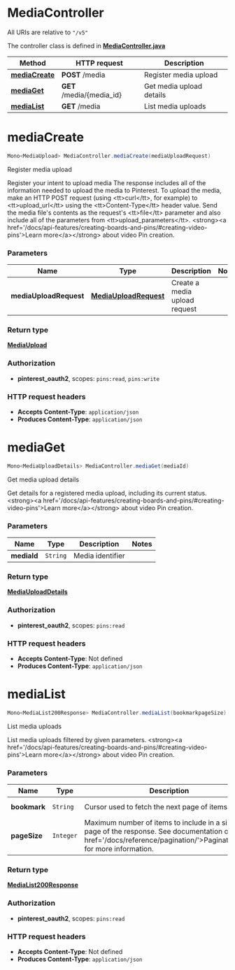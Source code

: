 # MediaController

All URIs are relative to `"/v5"`

The controller class is defined in **[MediaController.java](../../src/main/java/org/openapitools/controller/MediaController.java)**

Method | HTTP request | Description
------------- | ------------- | -------------
[**mediaCreate**](#mediaCreate) | **POST** /media | Register media upload
[**mediaGet**](#mediaGet) | **GET** /media/{media_id} | Get media upload details
[**mediaList**](#mediaList) | **GET** /media | List media uploads

<a id="mediaCreate"></a>
# **mediaCreate**
```java
Mono<MediaUpload> MediaController.mediaCreate(mediaUploadRequest)
```

Register media upload

Register your intent to upload media  The response includes all of the information needed to upload the media to Pinterest.  To upload the media, make an HTTP POST request (using &lt;tt&gt;curl&lt;/tt&gt;, for example) to &lt;tt&gt;upload_url&lt;/tt&gt; using the &lt;tt&gt;Content-Type&lt;/tt&gt; header value. Send the media file&#39;s contents as the request&#39;s &lt;tt&gt;file&lt;/tt&gt; parameter and also include all of the parameters from &lt;tt&gt;upload_parameters&lt;/tt&gt;.  &lt;strong&gt;&lt;a href&#x3D;&#39;/docs/api-features/creating-boards-and-pins/#creating-video-pins&#39;&gt;Learn more&lt;/a&gt;&lt;/strong&gt; about video Pin creation.

### Parameters
Name | Type | Description  | Notes
------------- | ------------- | ------------- | -------------
**mediaUploadRequest** | [**MediaUploadRequest**](../../docs/models/MediaUploadRequest.md) | Create a media upload request |

### Return type
[**MediaUpload**](../../docs/models/MediaUpload.md)

### Authorization
* **pinterest_oauth2**, scopes: `pins:read`, `pins:write`

### HTTP request headers
 - **Accepts Content-Type**: `application/json`
 - **Produces Content-Type**: `application/json`

<a id="mediaGet"></a>
# **mediaGet**
```java
Mono<MediaUploadDetails> MediaController.mediaGet(mediaId)
```

Get media upload details

Get details for a registered media upload, including its current status.  &lt;strong&gt;&lt;a href&#x3D;&#39;/docs/api-features/creating-boards-and-pins/#creating-video-pins&#39;&gt;Learn more&lt;/a&gt;&lt;/strong&gt; about video Pin creation.

### Parameters
Name | Type | Description  | Notes
------------- | ------------- | ------------- | -------------
**mediaId** | `String` | Media identifier |

### Return type
[**MediaUploadDetails**](../../docs/models/MediaUploadDetails.md)

### Authorization
* **pinterest_oauth2**, scopes: `pins:read`

### HTTP request headers
 - **Accepts Content-Type**: Not defined
 - **Produces Content-Type**: `application/json`

<a id="mediaList"></a>
# **mediaList**
```java
Mono<MediaList200Response> MediaController.mediaList(bookmarkpageSize)
```

List media uploads

List media uploads filtered by given parameters.  &lt;strong&gt;&lt;a href&#x3D;&#39;/docs/api-features/creating-boards-and-pins/#creating-video-pins&#39;&gt;Learn more&lt;/a&gt;&lt;/strong&gt; about video Pin creation.

### Parameters
Name | Type | Description  | Notes
------------- | ------------- | ------------- | -------------
**bookmark** | `String` | Cursor used to fetch the next page of items | [optional parameter]
**pageSize** | `Integer` | Maximum number of items to include in a single page of the response. See documentation on &lt;a href&#x3D;&#39;/docs/reference/pagination/&#39;&gt;Pagination&lt;/a&gt; for more information. | [optional parameter] [default to `25`]

### Return type
[**MediaList200Response**](../../docs/models/MediaList200Response.md)

### Authorization
* **pinterest_oauth2**, scopes: `pins:read`

### HTTP request headers
 - **Accepts Content-Type**: Not defined
 - **Produces Content-Type**: `application/json`

